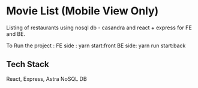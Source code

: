 # Movie List (Mobile View Only)

Listing of restaurants using nosql db - casandra and react + express for FE and BE.

To Run the project  : 
FE side : yarn start:front
BE side: yarn run start:back
## Tech Stack
React,
Express,
Astra NoSQL DB 
